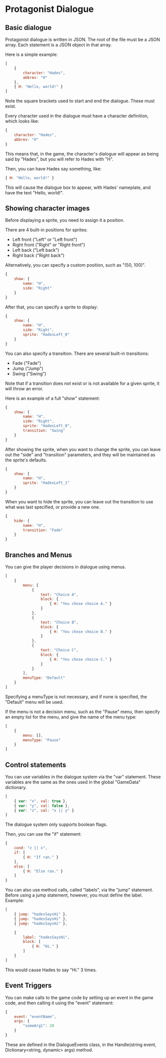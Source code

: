# Protagonist Dialogue

## Basic dialogue

Protagonist dialogue is written in JSON. The root of the file must be a JSON array. Each statement is a JSON object in that array.

Here is a simple example:

```javascript
[
    {
        character: "Hades",
        abbrev: "H"
    },
    { H: "Hello, world!" }
]
```
Note the square brackets used to start and end the dialogue. These must exist.

Every character used in the dialogue must have a character definition, which looks like:
```javascript
{
    character: "Hades",
    abbrev: "H"
}
```

This means that, in the game, the character's dialogue will appear as being said by "Hades", but you will refer to Hades with "H".

Then, you can have Hades say something, like:
```javascript
{ H: "Hello, world!" }
```

This will cause the dialogue box to appear, with Hades' nameplate, and have the text "Hello, world!".

## Showing character images

Before displaying a sprite, you need to assign it a position.

There are 4 built-in positions for sprites:
* Left front ("Left" or "Left front")
* Right front ("Right" or "Right front")
* Left back ("Left back")
* Right back ("Right back")

Alternatively, you can specify a custom position, such as "(50, 100)".

```javascript
{
    show: {
        name: "H",
        side: "Right"
    }
}
```

After that, you can specify a sprite to display:
```javascript
{
    show: {
        name: "H",
        side: "Right",
        sprite: "HadesLeft_0"
    }
}
```

You can also specify a transition.
There are several built-in transitions:
* Fade ("Fade")
* Jump ("Jump")
* Swing ("Swing")

Note that if a transition does not exist or is not available for a given sprite, it will throw an error.

Here is an example of a full "show" statement:
```javascript
{
    show: {
        name: "H",
        side: "Right",
        sprite: "HadesLeft_0",
        transition: "Swing"
    }
}
```

After showing the sprite, when you want to change the sprite, you can leave out the "side" and "transition" parameters, and they will be maintained as the sprite's defaults.
```javascript
{
    show: {
        name: "H",
        sprite: "HadesLeft_1"
    }
}
```

When you want to hide the sprite, you can leave out the transition to use what was last specified, or provide a new one.
```javascript
{
    hide: {
        name: "H",
        transition: "Fade"
    }
}
```

## Branches and Menus

You can give the player decisions in dialogue using menus.

```javascript
[
    {
        menu: [
            {
                text: "Choice A",
                block: {
                    { H: "You chose choice A." }
                }
            },
            {
                text: "Choice B",
                block: {
                    { H: "You chose choice B." }
                }
            },
            {
                text: "Choice C",
                block: {
                    { H: "You chose choice C." }
                }
            }
        ],
        menuType: "Default"
    }
]
```
Specifying a menuType is not necessary, and if none is specified, the "Default" menu will be used.

If the menu is not a decision menu, such as the "Pause" menu, then specify an empty list for the menu, and give the name of the menu type:
```javascript
[
    {
        menu: [],
        menuType: "Pause"
    }
]
```

## Control statements

You can use variables in the dialogue system via the "var" statement. These variables are the same as the ones used in the global "GameData" dictionary.

```javascript
[
    { var: "x", val: true },
    { var: "y", val: false },
    { var: "z", val: "x || y" }
]
```
The dialogue system only supports boolean flags.

Then, you can use the "if" statement:
```javascript
{
    cond: "z || x",
    if: [
        { H: "If ran." }
    ],
    else: [
        { H: "Else ran." }
    ]
}
```

You can also use method calls, called "labels", via the "jump" statement. Before using a jump statement, however, you must define the label.
Example:
```javascript
[
    { jump: "hadesSaysHi" },
    { jump: "hadesSaysHi" },
    { jump: "hadesSaysHi" },

    {
        label: "hadesSaysHi",
        block: [
            { H: "Hi." }
        ]
    }
]
```
This would cause Hades to say "Hi." 3 times.

## Event Triggers

You can make calls to the game code by setting up an event in the game code, and then calling it using the "event" statement:
```javascript
{
    event: "eventName",
    args: {
        "someArg1": 20
    }
}
```
These are defined in the DialogueEvents class, in the Handle(string event, Dictionary<string, dynamic> args) method.